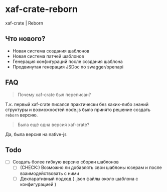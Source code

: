 # xaf-crate-reborn

xaf-crate | Reborn

## Что нового?

- Новая система создания шаблонов
- Новая система патчей шаблонов
- Генерация конфигураций после создания шаблона
- Продвинутая генерация JSDoc по swagger/openapi

## FAQ

> Почему xaf-crate был переписан?

Т.к. первый xaf-crate писался практически без каких-либо знаний структуры и возможностей node.js было принято решение создать `reborn` версию.

> Была ещё одна версия xaf-crate?

Да, была версия на native-js

## Todo

- [ ] Создать более гибкую версию сборки шаблонов
  - [ ] (CHECK:) Возможно ли добавлять свои шаблоны юзерам и после взаимодействовать с ними
  - [ ] Декларативный подход ( .json файлы около шаблона с конфигурацией )
